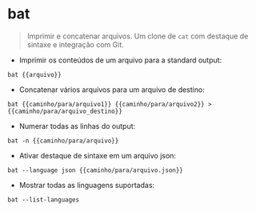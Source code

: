 # bat

> Imprimir e concatenar arquivos.
> Um clone de `cat` com destaque de sintaxe e integração com Git. 

- Imprimir os conteúdos de um arquivo para a standard output:

`bat {{arquivo}}`

- Concatenar vários arquivos para um arquivo de destino:

`bat {{caminho/para/arquivo1}} {{caminho/para/arquivo2}} > {{caminho/para/arquivo_destino}}`

- Numerar todas as linhas do output:

`bat -n {{caminho/para/arquivo}}`

- Ativar destaque de sintaxe em um arquivo json:

`bat --language json {{caminho/para/arquivo.json}}`

- Mostrar todas as linguagens suportadas:

`bat --list-languages`
